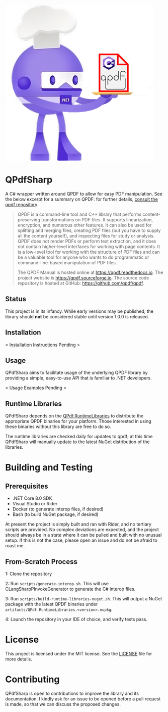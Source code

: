![QPdfSharp_DotNetBot.png](assets/QPdfSharp_DotNetBot.png)

# QPdfSharp
A C# wrapper written around QPDF to allow for easy PDF manipulation.
See the below excerpt for a summary on QPDF: for further details, [consult the qpdf repository](https://github.com/qpdf/qpdf/).

> QPDF is a command-line tool and C++ library that performs content-preserving transformations on PDF files. It supports linearization, encryption, and numerous other features. It can also be used for splitting and merging files, creating PDF files (but you have to supply all the content yourself), and inspecting files for study or analysis. QPDF does not render PDFs or perform text extraction, and it does not contain higher-level interfaces for working with page contents. It is a low-level tool for working with the structure of PDF files and can be a valuable tool for anyone who wants to do programmatic or command-line-based manipulation of PDF files.
>
> The QPDF Manual is hosted online at https://qpdf.readthedocs.io. The project website is https://qpdf.sourceforge.io. The source code repository is hosted at GitHub: https://github.com/qpdf/qpdf.

## Status
This project is in its infancy. While early versions may be published, the library should **not** be considered stable until version 1.0.0 is released.

## Installation
< Installation Instructions Pending >

## Usage
QPdfSharp aims to facilitate usage of the underlying QPDF library by providing a simple, easy-to-use API that is familiar to .NET developers.

< Usage Examples Pending >

## Runtime Libraries
QPdfSharp depends on the [QPdf.RuntimeLibraries](https://www.nuget.org/packages/QPdf.RuntimeLibraries) to distribute the appropriate QPDF binaries for your platform.
Those interested in using these binaries without this library are free to do so.

The runtime libraries are checked daily for updates to qpdf; at this time QPdfSharp will manually update to the latest NuGet distribution of the libraries.

# Building and Testing

## Prerequisites
- .NET Core 8.0 SDK
- Visual Studio or Rider
- Docker (to generate interop files, if desired)
- Bash (to build NuGet package, if desired)

At present the project is simply built and ran with Rider, and no tertiary scripts are provided.
No complex deviations are expected, and the project should always be in a state where it can be pulled and built with no unusual setup.
If this is not the case, please open an issue and do not be afraid to roast me.

## From-Scratch Process
1: Clone the repository

2: Run `scripts/generate-interop.sh`. This will use CLangSharpPInvokeGenerator to generate the C# interop files.

3: Run `scripts/build-runtime-libraries-nuget.sh`. This will output a NuGet package with the latest QPDF binaries under `artifacts/QPdf.RuntimeLibraries.<version>.nupkg`.

4: Launch the repository in your IDE of choice, and verify tests pass.

# License
This project is licensed under the MIT license. See the [LICENSE](LICENSE) file for more details.

# Contributing
QPdfSharp is open to contributions to improve the library and its documentation.
I kindly ask for an issue to be opened before a pull request is made, so that we can discuss the proposed changes.
